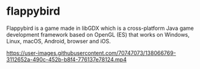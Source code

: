 # flappybird
Flappybird is a game made in libGDX which is a cross-platform Java game development framework based on OpenGL (ES) that works on Windows, Linux, macOS, Android, browser and iOS. 


https://user-images.githubusercontent.com/70747073/138066769-3112652a-490c-452b-b8f4-776137e78124.mp4

